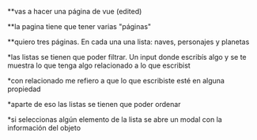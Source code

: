 **vas a hacer una página de vue (edited) 

**la pagina tiene que tener varias "páginas"

**quiero tres páginas. En cada una una lista: naves, personajes y planetas

*las listas se tienen que poder filtrar. Un input donde escribís algo y se te muestra lo que tenga algo relacionado a lo que escribist

*con relacionado me refiero a que lo que escribiste esté en alguna propiedad

*aparte de eso las listas se tienen que poder ordenar

*si seleccionas algún elemento de la lista se abre un modal con la información del objeto

